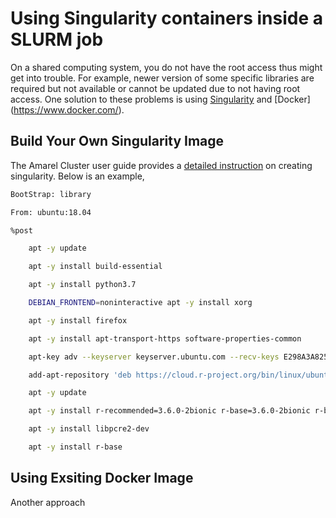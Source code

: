 # Using Singularity containers inside a SLURM job

On a shared computing system, you do not have the root access thus might get into trouble. For example, newer version of some specific libraries are required but not available or cannot be updated due to not having root access. One solution to these problems is using [Singularity](https://docs.sylabs.io/guides/3.0/user-guide/index.html) and [Docker] (https://www.docker.com/). 

## Build Your Own Singularity Image

The Amarel Cluster user guide provides a [detailed instruction](https://sites.google.com/view/cluster-user-guide/amarel/applications) on creating singularity. Below is an example,  

```bash
BootStrap: library

From: ubuntu:18.04

%post

    apt -y update

    apt -y install build-essential

    apt -y install python3.7

    DEBIAN_FRONTEND=noninteractive apt -y install xorg

    apt -y install firefox

    apt -y install apt-transport-https software-properties-common

    apt-key adv --keyserver keyserver.ubuntu.com --recv-keys E298A3A825C0D65DFD57CBB651716619E084DAB9

    add-apt-repository 'deb https://cloud.r-project.org/bin/linux/ubuntu bionic-cran35/'

    apt -y update

    apt -y install r-recommended=3.6.0-2bionic r-base=3.6.0-2bionic r-base-core=3.6.0-2bionic r-base-dev=3.6.0-2bionic

    apt -y install libpcre2-dev

    apt -y install r-base
```

## Using Exsiting Docker Image

Another approach 